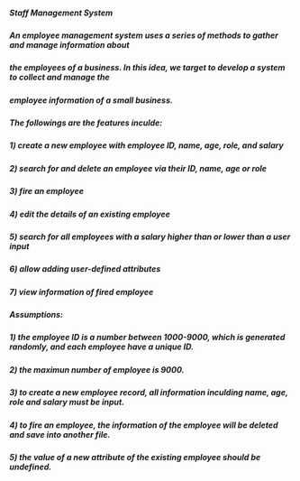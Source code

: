 ##### Staff Management System 
##### An employee management system uses a series of methods to gather and manage information about
##### the employees of a business. In this idea, we target to develop a system to collect and manage the
##### employee information of a small business.
##### The followings are the features inculde:
##### 1) create a new employee with employee ID, name, age, role, and salary
##### 2) search for and delete an employee via their ID, name, age or role
##### 3) fire an employee 
##### 4) edit the details of an existing employee
##### 5) search for all employees with a salary higher than or lower than a user input
##### 6) allow adding user-defined attributes
##### 7) view information of fired employee
##### 
##### Assumptions:
##### 1) the employee ID is a number between 1000-9000, which is generated randomly, and each employee have a unique ID.
##### 2) the maximun number of employee is 9000. 
##### 3) to create a new employee record, all information inculding name, age, role and salary must be input.
##### 4) to fire an employee, the information of the employee will be deleted and save into another file.
##### 5) the value of a new attribute of the existing employee should be undefined.
##### 
##### 
#####
#####
#####
#####
#####
#####
